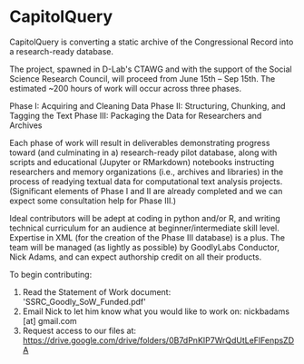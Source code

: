 # CapitolQuery

CapitolQuery is converting a static archive of the Congressional Record into a research-ready database.

The project, spawned in D-Lab's CTAWG and with the support of the Social Science Research Council, will proceed from June 15th – Sep 15th. The estimated ~200 hours of work will occur across three phases.

Phase I: Acquiring and Cleaning Data
Phase II: Structuring, Chunking, and Tagging the Text
Phase III: Packaging the Data for Researchers and Archives

Each phase of work will result in deliverables demonstrating progress toward (and culminating in a) research-ready pilot database, along with scripts and educational (Jupyter or RMarkdown) notebooks instructing researchers and memory organizations (i.e., archives and libraries) in the process of readying textual data for computational text analysis projects. (Significant elements of Phase I and II are already completed and we can expect some consultation help for Phase III.)

Ideal contributors will be adept at coding in python and/or R, and writing technical curriculum for an audience at beginner/intermediate skill level. Expertise in XML (for the creation of the Phase III database) is a plus. The team will be managed (as lightly as possible) by GoodlyLabs Conductor, Nick Adams, and can expect authorship credit on all their products.

To begin contributing:

  1. Read the Statement of Work document: 'SSRC_Goodly_SoW_Funded.pdf'
  2. Email Nick to let him know what you would like to work on: nickbadams [at] gmail.com
  3. Request access to our files at: https://drive.google.com/drive/folders/0B7dPnKIP7WrQdUtLeFlFenpsZDA

